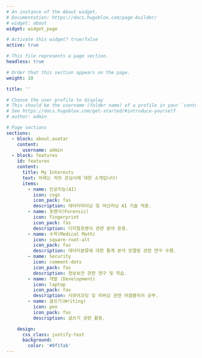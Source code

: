 ```yaml
---
# An instance of the About widget.
# Documentation: https://docs.hugoblox.com/page-builder/
# widget: about
widget: widget_page

# Activate this widget? true/false
active: true

# This file represents a page section.
headless: true

# Order that this section appears on the page.
weight: 10

title: ''

# Choose the user profile to display
# This should be the username (folder name) of a profile in your `content/authors/` folder.
# See https://docs.hugoblox.com/get-started/#introduce-yourself
# author: admin

# Page sections
sections:
  - block: about.avatar
    content:
      username: admin
  - block: features
    id: features
    content:
      title: My Interests
      text: 아래는 저의 관심사에 대한 소개입니다!
      items:
        - name: 인공지능(AI)
          icon: cogs
          icon_pack: fas
          description: 데이터마이닝 및 머신러닝 AI 기술 적용.
        - name: 포렌식(Forensic)
          icon: fingerprint
          icon_pack: fas
          description: 디지털포렌식 관련 분야 응용.
        - name: 수학(Medical Math)
          icon: square-root-alt
          icon_pack: fas
          description: 데이터분류에 대한 통계 분석 모델링 관련 연구 수행.
        - name: Security
          icon: comment-dots
          icon_pack: fas
          description: 정보보안 관련 연구 및 학습.
        - name: 개발 (Development)
          icon: laptop
          icon_pack: fas
          description: 시큐어코딩 및 리버싱 관련 어셈블리어 공부.
        - name: 글쓰기(Writing)
          icon: pen
          icon_pack: fas
          description: 글쓰기 관련 활동.

    design:
      css_class: justify-text
      background:
        color: '#0f1fab'
---
```

